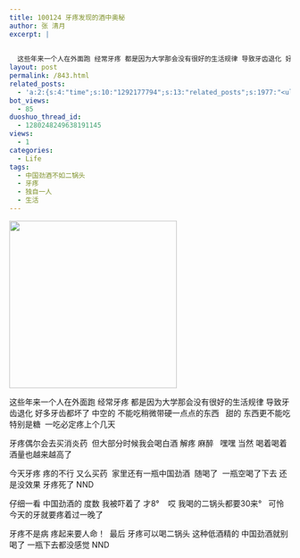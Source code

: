 ```yaml
---
title: 100124 牙疼发现的酒中奥秘
author: 张 清月
excerpt: |
  
  
  这些年来一个人在外面跑 经常牙疼 都是因为大学那会没有很好的生活规律 导致牙齿退化 好多牙齿都坏了 中...
layout: post
permalink: /843.html
related_posts:
  - 'a:2:{s:4:"time";s:10:"1292177794";s:13:"related_posts";s:1977:"<ul class="related_post"><li><a href="http://blog.80aj.com/2010/11/16/101116-%e5%a4%9c%e6%9c%aa%e7%9c%a0%e6%80%9d%e5%bf%b5%e8%bf%9c%e6%96%b9%e7%9a%84%e4%bd%b3%e4%ba%ba/" title="101116 夜未眠,思念远方的佳人">101116 夜未眠,思念远方的佳人</a></li><li><a href="http://blog.80aj.com/2010/09/09/%e5%8c%86%e5%8c%86/" title="匆匆">匆匆</a></li><li><a href="http://blog.80aj.com/2010/09/05/100905-%e7%90%90%e4%ba%8b%e8%ae%b0/" title="100905 琐事记">100905 琐事记</a></li><li><a href="http://blog.80aj.com/2010/07/06/100706-%e7%ba%a2%e9%85%92/" title="100706 红酒">100706 红酒</a></li><li><a href="http://blog.80aj.com/2010/05/23/100523-%e8%b6%8a%e7%8b%b1%e5%85%94-%e7%ac%91%e4%b8%8d%e6%8a%bd%e4%bd%a0%e6%89%be%e6%88%91/" title="100523 越狱兔 笑不抽你找我">100523 越狱兔 笑不抽你找我</a></li><li><a href="http://blog.80aj.com/2010/05/17/100517-%e6%94%be%e8%8d%a1%e4%b8%8d%e7%be%81%e7%9a%84%e6%98%af%e6%88%91%e4%bd%86%e4%b8%8d%e7%9f%a5%e9%81%93%e6%98%af%e4%b8%8d%e6%98%af%e4%bd%a0%e7%9a%84%e7%88%b1/" title="100517 放荡不羁的是我但不知道是不是你的爱">100517 放荡不羁的是我但不知道是不是你的爱</a></li><li><a href="http://blog.80aj.com/2010/05/06/100506-she-will-be-loved/" title="100506 she will be loved ">100506 she will be loved </a></li><li><a href="http://blog.80aj.com/2010/04/24/100424-%e5%a4%b1%e6%84%8f%e7%94%b7%e5%a5%b3/" title="100424 失意男女">100424 失意男女</a></li><li><a href="http://blog.80aj.com/2010/04/14/100414-%e9%94%99%e8%bf%87%e7%9a%84%e7%8f%ad%e8%bd%a6%e6%9c%89%e5%a6%82%e9%94%99%e8%bf%87%e7%9a%84%e4%ba%ba%e7%94%9f%e6%97%a0%e6%b3%95%e8%bf%bd%e5%9b%9e/" title="100414 错过的班车有如错过的人生无法追回">100414 错过的班车有如错过的人生无法追回</a></li><li><a href="http://blog.80aj.com/2010/04/02/100403-%e7%94%9f%e6%b4%bb%e9%82%a3%e4%ba%9b%e4%ba%8b/" title="100403 生活那些事">100403 生活那些事</a></li></ul>";}'
bot_views:
  - 85
duoshuo_thread_id:
  - 1280248249638191145
views:
  - 1
categories:
  - Life
tags:
  - 中国劲酒不如二锅头
  - 牙疼
  - 独自一人
  - 生活
---
```

[<img class="aligncenter size-medium wp-image-844" title="img1760xx" src="http://www.80aj.com/wp-content/uploads/2010/01/img1760xx-300x300.jpg" alt="" width="300" height="300" />][1]

这些年来一个人在外面跑 经常牙疼 都是因为大学那会没有很好的生活规律 导致牙齿退化 好多牙齿都坏了 中空的 不能吃稍微带硬一点点的东西   甜的 东西更不能吃 特别是糖  一吃必定疼上个几天

牙疼偶尔会去买消炎药  但大部分时候我会喝白酒 解疼 麻醉   嘿嘿 当然 喝着喝着酒量也越来越高了

今天牙疼 疼的不行 又么买药  家里还有一瓶中国劲酒  随喝了  一瓶空喝了下去 还是没效果 牙疼死了 NND

仔细一看 中国劲酒的 度数 我被吓着了 才8°    哎 我喝的二锅头都要30来°   可怜今天的牙就要疼着过一晚了

牙疼不是病 疼起来要人命！  最后 牙疼可以喝二锅头 这种低酒精的 中国劲酒就别喝了 一瓶下去都没感觉 NND

 [1]: http://www.80aj.com/wp-content/uploads/2010/01/img1760xx.jpg